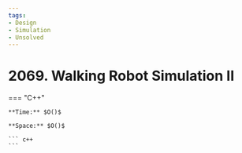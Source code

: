 ```yaml
---
tags:
- Design
- Simulation
- Unsolved
---
```



# 2069. Walking Robot Simulation II

=== "C++"

    **Time:** $O()$

    **Space:** $O()$

    ``` c++
    ```